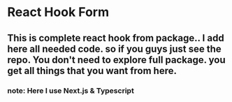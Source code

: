 # React Hook Form

## This is complete react hook from package.. I add here all needed code. so if you guys just see the repo. You don't need to explore full package. you get all things that you want from here.

### note: Here I use Next.js & Typescript
